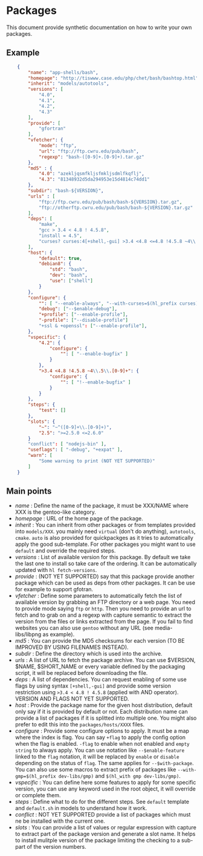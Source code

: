 Packages
========

This document provide synthetic documentation on how to write your own packages.

Example
-------

```json
	{
		"name": "app-shells/bash",
		"homepage": "http://tiswww.case.edu/php/chet/bash/bashtop.html",
		"inherit": "models/autotools",
		"versions": [
			"4.0",
			"4.1",
			"4.2",
			"4.3"
		],
		"provide": [
			"gfortran"
		],
		"vfetcher": {
			"mode": "ftp",
			"url": "ftp://ftp.cwru.edu/pub/bash",
			"regexp": "bash-([0-9]+.[0-9]+).tar.gz"
		},
		"md5" : {
			"4.0": "azekljqsmfkljsfmkljsdmlfkqflj",
			"4.3": "81348932d5da294953e15d4814c74dd1"
		},
		"subdir": "bash-${VERSION}",
		"urls" : [
			"ftp://ftp.cwru.edu/pub/bash/bash-${VERSION}.tar.gz",
			"ftp://otherftp.cwru.edu/pub/bash/bash-${VERSION}.tar.gz"
		],
		"deps": [
			"make",
			"gcc > 3.4 < 4.8 ! 4.5.8",
			"install = 4.5",
			"curses? curses:4[+shell,-gui] >3.4 <4.8 <=4.8 !4.5.8 ~4\\.5\\.[0-9]+"
		],
		"host": {
			"default": true,
			"debian8": {
				"std": "bash",
				"dev": "bash",
				"use": ["shell"]
			}
		},
		"configure": {
			"": [ "--enable-always", "--with-curses=$(hl_prefix curses)" ],
			"debug": ["--$enable-debug"],
			"+profile": ["--enable-profile"],
			"-profile": ["--disable-profile"]
			"+ssl & +openssl": ["--enable-profile"],
		},
		"vspecific": {
			"4.2": {
				"configure": {
					"": [ "--enable-bugfix" ]
				}
			},
			">3.4 <4.8 !4.5.8 ~4\\.5\\.[0-9]+": {
				"configure": {
					"": [ "!--enable-bugfix" ]
				}
			}
		},
		"steps": {
			"test": []
		},
		"slots": {
			"~": "~^([0-9]+\\.[0-9]+)",
			"2.5": ">=2.5.0 <=2.6.0"
		}
		"conflict": [ "nodejs-bin" ],
		"useflags": [ "-debug", "+expat" ],
		"warn": [
			"Some warning to print (NOT YET SUPPORTED)"
		]
	}
```

Main points
-----------

 * *name* : Define the name of the package, it must be XXX/NAME where XXX is the gentoo-like category.
 * *homepage* : URL of the home page of the package.
 * *inherit* : You can inherit from other packages or from templates provided into `models/XXX`.
you mainly need `virtual` (don't do anything), `autotools`, `cmake`. `auto` is also provided
for quickpackges as it tries to automatically apply the good sub-template. For other packages
you might want to use `default` and override the required steps.
 * *versions* : List of available version for this package. By default we take the last one to
 install so take care of the ordering. It can be automatically updated with `hl fetch-versions`.
 * *provide* : (NOT YET SUPPORTED) say that this package provide another package which can be
 used as deps from other packages. It can be use for example to support gfotran.
 * *vfetcher* : Define some parameters to automatically fetch the list of available version by grabbing
 an FTP directory or a web page. You need to provide mode saying `ftp` or `http`. Then you need to
 provide an url to fetch and to grab on and a regexp with capture semantic to extract the version
 from the files or links extracted from the page. If you fail to find websites you can also use
 `gentoo` without any URL (see media-libs/libpng as example).
 * *md5* : You can provide the MD5 checksums for each version (TO BE IMPROVED BY USING FILENAMES INSTEAD).
 * *subdir* : Define the directory which is used into the archive.
 * *urls* : A list of URL to fetch the package archive. You can use $VERSION, $NAME, $SHORT_NAME or
 every variable defined by the packaging script, it will be replaced before downloading the file.
 * *deps* : A list of dependencies. You can request enabling of some use flags by using syntax `[+shell,-gui]`
 and provide some version restriction using `>3.4 < 4.8 ! 4.5.8` (applied with AND operator). 
 VERSION AND FLAGS NOT YET SUPPORTED.
 * *host* : Provide the package name for the given host distribution, default only say if it is provided
 by default or not. Each distribution name can provide a list of packages if it is splitted into multiple one.
 You might also prefer to edit this into the `packages/hosts/XXXX` files.
 * *configure* : Provide some configure options to apply. It must be a map where the index is flag.
 You can say `+flag` to apply the config option when the flag is enabled. `-flag` to enable
 when not enabled and `empty string` to always apply. You can use notation like `--$enable-feature` linked
 to the `flag` notation, it will be replaced by `enable` or `disable` depending on the status of `flag`.
 The same applies for `--$with-package`. You can also use some macros to extract prefix of packages like
 `--with-gmp=$(hl_prefix dev-libs/gmp)` and `$(hl_with gmp dev-libs/gmp)`.
 * *vspecific* : You can define here some features to apply for some specific version, you can use any keyword
 used in the root object, it will override or complete them.
 * *steps* : Define what to do for the different steps. See `default` template and `default.sh` in models
 to understand how it work.
 * *conflict* : NOT YET SUPPORTED provide a list of packages which must ne be installed with the current one.
 * *slots* : You can provide a list of values or regular expression with capture to extract part of the 
 package version and generate a slot name. It helps to install mulitple version of the package limiting
 the checking to a sub-part of the version numbers.
 